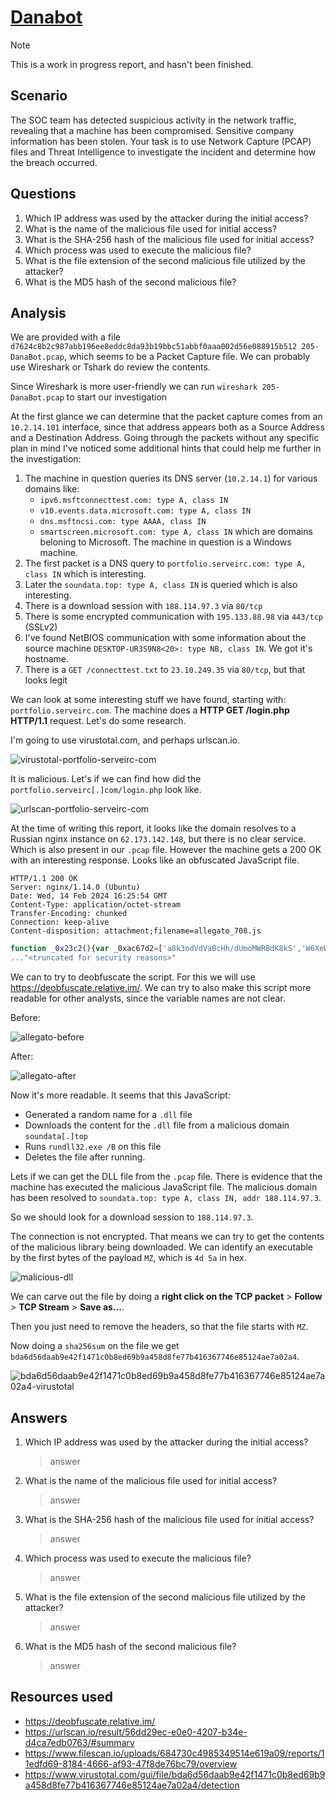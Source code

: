 # [Danabot](https://cyberdefenders.org/blueteam-ctf-challenges/danabot/)

> [!Note]
> This is a work in progress report, and hasn't been finished.

## Scenario

The SOC team has detected suspicious activity in the network traffic, revealing that a machine has been compromised. Sensitive company information has been stolen. Your task is to use Network Capture (PCAP) files and Threat Intelligence to investigate the incident and determine how the breach occurred.

## Questions

1. Which IP address was used by the attacker during the initial access?
1. What is the name of the malicious file used for initial access?
1. What is the SHA-256 hash of the malicious file used for initial access?
1. Which process was used to execute the malicious file?
1. What is the file extension of the second malicious file utilized by the attacker?
1. What is the MD5 hash of the second malicious file?

## Analysis

We are provided with a file `d7624c8b2c987abb196ee8eddc8da93b19bbc51abbf0aaa002d56e088915b512 205-DanaBot.pcap`, which seems to be a Packet Capture file. We can probably use Wireshark or Tshark do review the contents.

Since Wireshark is more user-friendly we can run `wireshark 205-DanaBot.pcap` to start our investigation

At the first glance we can determine that the packet capture comes from an `10.2.14.101` interface, since that address appears both as a Source Address and a Destination Address. Going through the packets without any specific plan in mind I've noticed some additional hints that could help me further in the investigation:

1. The machine in question queries its DNS server (`10.2.14.1`) for various domains like:
    * `ipv6.msftconnecttest.com: type A, class IN`
    * `v10.events.data.microsoft.com: type A, class IN`
    * `dns.msftncsi.com: type AAAA, class IN`
    * `smartscreen.microsoft.com: type A, class IN`
    which are domains beloning to Microsoft. The machine in question is a Windows machine.
1. The first packet is a DNS query to `portfolio.serveirc.com: type A, class IN` which is interesting.
1. Later the `soundata.top: type A, class IN` is queried which is also interesting.
1. There is a download session with `188.114.97.3` via `80/tcp`
1. There is some encrypted communication with `195.133.88.98` via `443/tcp` (SSLv2)
1. I've found NetBIOS communication with some information about the source machine `DESKTOP-UR3S9N8<20>: type NB, class IN`. We got it's hostname.
1. There is a `GET /connecttest.txt` to `23.10.249.35` via `80/tcp`, but that looks legit

We can look at some interesting stuff we have found, starting with: `portfolio.serveirc.com`. The machine does a **HTTP GET /login.php HTTP/1.1** request. Let's do some research.

I'm going to use virustotal.com, and perhaps urlscan.io.

![virustotal-portfolio-serveirc-com](image.png)

It is malicious. Let's if we can find how did the `portfolio.serveirc[.]com/login.php` look like.

![urlscan-portfolio-serveirc-com](image-1.png)

At the time of writing this report, it looks like the domain resolves to a Russian nginx instance on `62.173.142.148`, but there is no clear service. Which is also present in our `.pcap` file. However the machine gets a 200 OK with an interesting response. Looks like an obfuscated JavaScript file.
```http
HTTP/1.1 200 OK
Server: nginx/1.14.0 (Ubuntu)
Date: Wed, 14 Feb 2024 16:25:54 GMT
Content-Type: application/octet-stream
Transfer-Encoding: chunked
Connection: keep-alive
Content-disposition: attachment;filename=allegato_708.js
```
```js
function _0x23c2(){var _0xac67d2=['a8k3odVdVaBcHh/dUmoMWRBdK8kS','W6XeW43cPJWvWQ/cGhykW5FcQ3O','WOa1eupdOSkXWROVjCoMbLldTNq','WQWlk2mA','j8ocW6xcJ0hdNCoJW4RcPsRdVmo6kW','pmk+dmk5W6qEW67dOMi','ECo8WPZdNmojb37dQSoLe8kIja','tm'
..."<truncated for security reasons>"
```

We can to try to deobfuscate the script. For this we will use https://deobfuscate.relative.im/. We can try to also make this script more readable for other analysts, since the variable names are not clear.

Before:

![allegato-before](image-2.png)

After:

![allegato-after](image-3.png)

Now it's more readable. It seems that this JavaScript:
* Generated a random name for a `.dll` file
* Downloads the content for the `.dll` file from a malicious domain `soundata[.]top`
* Runs `rundll32.exe /B` on this file
* Deletes the file after running.

Lets if we can get the DLL file from the `.pcap` file. There is evidence that the machine has executed the malicious JavaScript file. The malicious domain has been resolved to `soundata.top: type A, class IN, addr 188.114.97.3`.

So we should look for a download session to `188.114.97.3`. 

The connection is not encrypted. That means we can try to get the contents of the malicious library being downloaded. We can identify an executable by the first bytes of the payload `MZ`, which is `4d 5a` in hex.

![malicious-dll](image-4.png)

We can carve out the file by doing a **right click on the TCP packet** > **Follow** > **TCP Stream** > **Save as...**.

Then you just need to remove the headers, so that the file starts with `MZ`.

Now doing a `sha256sum` on the file we get `bda6d56daab9e42f1471c0b8ed69b9a458d8fe77b416367746e85124ae7a02a4`.

![bda6d56daab9e42f1471c0b8ed69b9a458d8fe77b416367746e85124ae7a02a4-virustotal](image-5.png)



## Answers

1. Which IP address was used by the attacker during the initial access?
    > answer
1. What is the name of the malicious file used for initial access?
    > answer
1. What is the SHA-256 hash of the malicious file used for initial access?
    > answer
1. Which process was used to execute the malicious file?
    > answer
1. What is the file extension of the second malicious file utilized by the attacker?
    > answer
1. What is the MD5 hash of the second malicious file?
    > answer

## Resources used

* https://deobfuscate.relative.im/
* https://urlscan.io/result/56dd29ec-e0e0-4207-b34e-d4ca7edb0763/#summary
* https://www.filescan.io/uploads/684730c4985349514e619a09/reports/11edfd69-8184-4666-af93-47f8de76bc79/overview
* https://www.virustotal.com/gui/file/bda6d56daab9e42f1471c0b8ed69b9a458d8fe77b416367746e85124ae7a02a4/detection